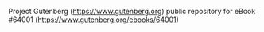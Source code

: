 Project Gutenberg (https://www.gutenberg.org) public repository for
eBook #64001 (https://www.gutenberg.org/ebooks/64001)
